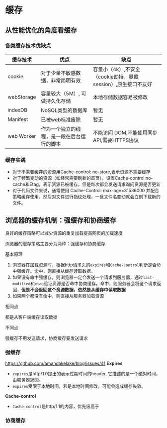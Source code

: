# 缓存
## 从性能优化的角度看缓存
### 各类缓存技术优缺点

|缓存技术|优点|缺点|
|---|---|---|
|cookie|对于少量不敏感数据，非常简明有效|容量小（4k）,不安全（cookie劫持，暴露session）,原生接口不友好|
|webStorage|容量较大（5M）, 可做持久化存储|本地存储数据容易被修改|
|indexDB|NoSQL类型的数据库|暂无|
|Manifest|已被web标准废除|暂无|
|web Worker|作为一个独立的线程，是一段在后台运行的脚本|不能访问 DOM,不能使用同步 API,需要HTTPS协议|

### 缓存实践
* 对于不需要缓存的资源用Cache-control: no-store,表示资源不需要缓存
* 对于频繁变动的资源（如经常需要刷新的首页），设置Cache-control:no-cache和Etag，表示资源已被缓存，但是每次都会发送请求询问资源是否更新
* 对于代码文件来说，通常使用 Cache-Control: max-age=31536000 并配合策略缓存使用，然后对文件进行指纹处理，一旦文件名变动就会立刻下载新的文件。

## 浏览器的缓存机制：强缓存和协商缓存
良好的缓存策略可以减少资源的重复加载提高网页的加载速度

浏览器的缓存策略主要分为两种：强缓存和协商缓存

基本原理

1. 浏览器在加载资源时，根据http请求头的`expires`和`Cache-Control`判断是否命中强缓存。命中，则直接从缓存读取数据。
2. 如果没有命中强缓存，则浏览器一定会发送一个请求到服务器，通过`last-modified`和`etag`验证资源是否命中协商缓存。命中，则服务器会将这个请求返回，**但是不会返回这个资源数据，依然是从缓存中读取数据**
3. 如果两个都没有命中，则直接从服务器加载资源

相同点

都是从客户端缓存读取数据

不同点

强缓存不用发送请求，协商缓存要发送请求

### 强缓存
https://github.com/amandakelake/blog/issues/41
**Expires**
* `expires`是http/1.0提出的表示过期时间的header, 它描述的是一个绝对时间，由服务器返回。
* `expires`受限于本地时间，若是本地时间修改，可能会造成缓存失效。

**Cache-control**
* `Cache-control`是http/1.1的内容，优先级高于

### 协商缓存



